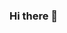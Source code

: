 ### Hi there 👋

<!--
**Riespa/Riespa** is a ✨ _special_ ✨ repository because its `README.md` (this file) appears on your GitHub profile.

Soy desarrollador FrontEnd Junior

- Donde encontrarme:
[linkedin](https://www.linkedin.com/in/ricardo-esteban-pabon-betancurt/)

Here are some ideas to get you started:

- 🔭 I’m currently working on ...
- 🌱 I’m currently learning ...
- 👯 I’m looking to collaborate on ...
- 🤔 I’m looking for help with ...
- 💬 Ask me about ...
- 📫 How to reach me: ...
- 😄 Pronouns: ...
- ⚡ Fun fact: ...
-->
